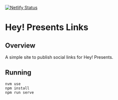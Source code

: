[![Netlify Status](https://api.netlify.com/api/v1/badges/67bdabcc-5bd5-46cd-80c7-a3838817bd65/deploy-status)](https://app.netlify.com/sites/hey-links/deploys)

# Hey! Presents Links


## Overview

A simple site to publish social links for Hey! Presents.


## Running

```
nvm use
npm install
npm run serve
```

